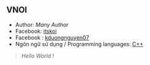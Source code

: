 ## VNOI
* Author: _*Many Author*_
* Facebook: [itskoi](https://www.facebook.com/itskoi)
* Facebook : [kduongnguyen07](https://www.facebook.com/kduongnguyen07) 
* Ngôn ngữ sử dụng / Programming languages: [C++](http://www.cplusplus.com/)
> _*Hello World !*_
